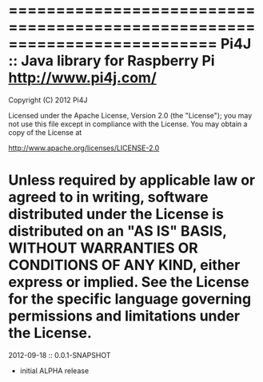 ==========================================================================
 Pi4J :: Java library for Raspberry Pi               http://www.pi4j.com/
==========================================================================
 Copyright (C) 2012 Pi4J
 
 Licensed under the Apache License, Version 2.0 (the "License");
 you may not use this file except in compliance with the License.
 You may obtain a copy of the License at

 http://www.apache.org/licenses/LICENSE-2.0
  
 Unless required by applicable law or agreed to in writing, software
 distributed under the License is distributed on an "AS IS" BASIS,
 WITHOUT WARRANTIES OR CONDITIONS OF ANY KIND, either express or implied.
 See the License for the specific language governing permissions and
 limitations under the License.
==========================================================================

2012-09-18 :: 0.0.1-SNAPSHOT

 - initial ALPHA release

